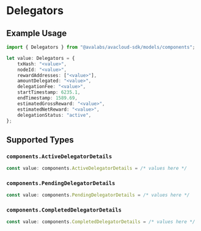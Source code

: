 # Delegators

## Example Usage

```typescript
import { Delegators } from "@avalabs/avacloud-sdk/models/components";

let value: Delegators = {
    txHash: "<value>",
    nodeId: "<value>",
    rewardAddresses: ["<value>"],
    amountDelegated: "<value>",
    delegationFee: "<value>",
    startTimestamp: 6235.1,
    endTimestamp: 1589.69,
    estimatedGrossReward: "<value>",
    estimatedNetReward: "<value>",
    delegationStatus: "active",
};
```

## Supported Types

### `components.ActiveDelegatorDetails`

```typescript
const value: components.ActiveDelegatorDetails = /* values here */
```

### `components.PendingDelegatorDetails`

```typescript
const value: components.PendingDelegatorDetails = /* values here */
```

### `components.CompletedDelegatorDetails`

```typescript
const value: components.CompletedDelegatorDetails = /* values here */
```

